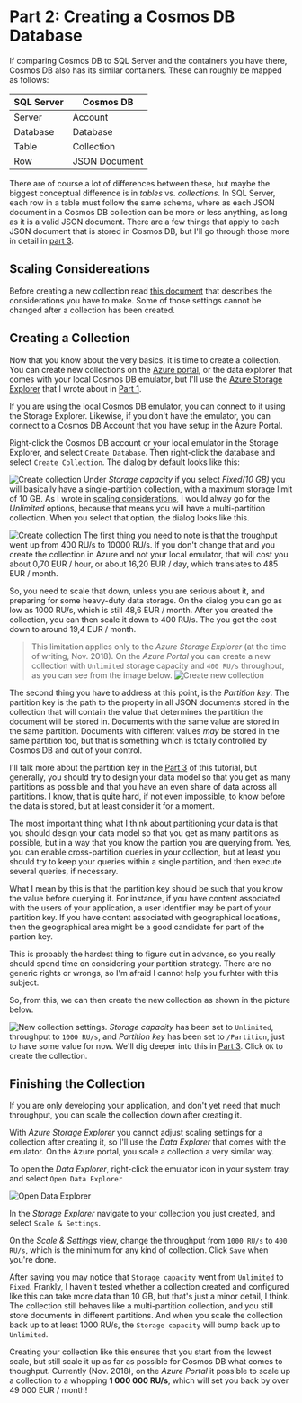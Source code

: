 # Part 2: Creating a Cosmos DB Database

If comparing Cosmos DB to SQL Server and the containers you have there, Cosmos DB also has its similar containers. These can roughly be mapped as follows:

| SQL Server | Cosmos DB     |
|------------|---------------|
| Server     | Account       |
| Database   | Database      |
| Table      | Collection    |
| Row        | JSON Document |

There are of course a lot of differences between these, but maybe the biggest conceptual difference is in *tables* vs. *collections*. In SQL Server, each row in a table must follow the same schema, where as each JSON document in a Cosmos DB collection can be more or less anything, as long as it is a valid JSON document. There are a few things that apply to each JSON document that is stored in Cosmos DB, but I'll go through those more in detail in [part 3](Part03-readme.md).

## Scaling Considereations
Before creating a new collection read [this document](Part02-scaling.md) that describes the considerations you have to make. Some of those settings cannot be changed after a collection has been created.

## Creating a Collection
Now that you know about the very basics, it is time to create a collection. You can create new collections on the [Azure portal](https://portal.azure.com/), or the data explorer that comes with your local Cosmos DB emulator, but I'll use the [Azure Storage Explorer](https://azure.microsoft.com/en-us/features/storage-explorer/) that I wrote about in [Part 1](Part01-readme.md).

If you are using the local Cosmos DB emulator, you can connect to it using the Storage Explorer. Likewise, if you don't have the emulator, you can connect to a Cosmos DB Account that you have setup in the Azure Portal.

Right-click the Cosmos DB account or your local emulator in the Storage Explorer, and select `Create Database`. Then right-click the database and select `Create Collection`. The dialog by default looks like this:

![Create collection](images/create-collection-01.png)
Under *Storage capacity* if you select *Fixed(10 GB)* you will basically have a single-partition collection, with a maximum storage limit of 10 GB. As I wrote in [scaling considerations](Part02-scaling.md), I would alway go for the *Unlimited* options, because that means you will have a multi-partition collection. When you select that option, the dialog looks like this.

![Create collection](images/create-collection-02.png)
The first thing you need to note is that the troughput went up from 400 RU/s to 10000 RU/s. If you don't change that and you create the collection in Azure and not your local emulator, that will cost you about 0,70 EUR / hour, or about 16,20 EUR / day, which translates to 485 EUR / month.

So, you need to scale that down, unless you are serious about it, and preparing for some heavy-duty data storage. On the dialog you can go as low as 1000 RU/s, which is still 48,6 EUR / month. After you created the collection, you can then scale it down to 400 RU/s. The you get the cost down to around 19,4 EUR / month.

> This limitation applies only to the *Azure Storage Explorer* (at the time of writing, Nov. 2018). On the *Azure Portal* you can create a new collection with `Unlimited` storage capacity and `400 RU/s` throughput, as you can see from the image below.
> ![Create new collection](images/create-collection-04.png)

The second thing you have to address at this point, is the *Partition key*. The partition key is the path to the property in all JSON documents stored in the collection that will contain the value that determines the partition the document will be stored in. Documents with the same value are stored in the same partition. Documents with different values *may* be stored in the same partition too, but that is something which is totally controlled by Cosmos DB and out of your control.

I'll talk more about the partition key in the [Part 3](Part03-readme.md) of this tutorial, but generally, you should try to design your data model so that you get as many partitions as possible and that you have an even share of data across all partitions. I know, that is quite hard, if not even impossible, to know before the data is stored, but at least consider it for a moment.

The most important thing what I think about partitioning your data is that you should design your data model so that you get as many partitions as possible, but in a way that you know the partion you are querying from. Yes, you can enable cross-partition queries in your collection, but at least you should try to keep your queries within a single partition, and then execute several queries, if necessary.

What I mean by this is that the partition key should be such that you know the value before querying it. For instance, if you have content associated with the users of your application, a user identifier may be part of your partition key. If you have content associated with geographical locations, then the geographical area might be a good candidate for part of the partion key.

This is probably the hardest thing to figure out in advance, so you really should spend time on considering your partition strategy. There are no generic rights or wrongs, so I'm afraid I cannot help you furhter with this subject.

So, from this, we can then create the new collection as shown in the picture below.

![New collection settings](images/create-collection-03.png).
*Storage capacity* has been set to `Unlimited`, throughput to `1000 RU/s`, and *Partition key* has been set to `/Partition`, just to have some value for now. We'll dig deeper into this in [Part 3](Part03-readme.md). Click `OK` to create the collection.

## Finishing the Collection
If you are only developing your application, and don't yet need that much throughput, you can scale the collection down after creating it.

With *Azure Storage Explorer* you cannot adjust scaling settings for a collection after creating it, so I'll use the *Data Explorer* that comes with the emulator. On the Azure portal, you scale a collection a very similar way.

To open the *Data Explorer*, right-click the emulator icon in your system tray, and select `Open Data Explorer`

![Open Data Explorer](images/open-data-explorer-01.png)

In the *Storage Explorer* navigate to your collection you just created, and select `Scale & Settings`.

On the *Scale & Settings* view, change the throughput from `1000 RU/s` to `400 RU/s`, which is the minimum for any kind of collection. Click `Save` when you're done.

After saving you may notice that `Storage capacity` went from `Unlimited` to `Fixed`. Frankly, I haven't tested whether a collection created and configured like this can take more data than 10 GB, but that's just a minor detail, I think. The collection still behaves like a multi-partition collection, and you still store documents in different partitions. And when you scale the collection back up to at least 1000 RU/s, the `Storage capacity` will bump back up to `Unlimited`.

Creating your collection like this ensures that you start from the lowest scale, but still scale it up as far as possible for Cosmos DB what comes to thoughput. Currently (Nov. 2018), on the *Azure Portal* it possible to scale up a collection to a whopping **1 000 000 RU/s**, which will set you back by over 49 000 EUR / month! 
